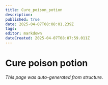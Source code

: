 ```yaml
---
title: Cure_poison_potion
description: 
published: true
date: 2025-04-07T08:08:01.239Z
tags: 
editor: markdown
dateCreated: 2025-04-07T08:07:59.011Z
---
```


# Cure poison potion

*This page was auto-generated from structure.*